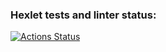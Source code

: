 ### Hexlet tests and linter status:
[![Actions Status](https://github.com/greek-n-chic/frontend-project-44/actions/workflows/hexlet-check.yml/badge.svg)](https://github.com/greek-n-chic/frontend-project-44/actions)